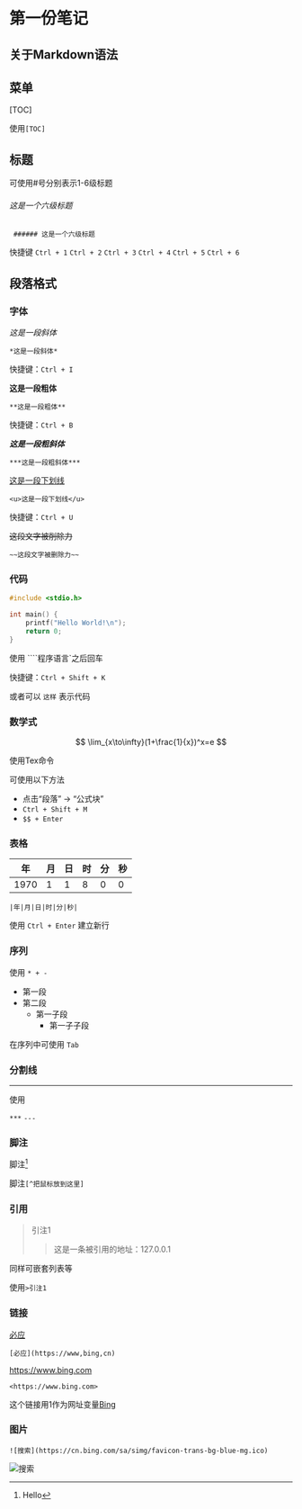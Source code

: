 # 第一份笔记

## 关于Markdown语法



## 菜单

[TOC]

使用`[TOC]`



## 标题

可使用#号分别表示1-6级标题

###### 这是一个六级标题

` ###### 这是一个六级标题`

快捷键 `Ctrl + 1`  `Ctrl + 2`  `Ctrl + 3`  `Ctrl + 4`  `Ctrl + 5`  `Ctrl + 6`





 ## 段落格式



### 字体

*这是一段斜体* 

`*这是一段斜体*`

快捷键：`Ctrl + I`



**这是一段粗体**

`**这是一段粗体**`

快捷键：`Ctrl + B`



***这是一段粗斜体***

`***这是一段粗斜体***`



<u>这是一段下划线</u>

`<u>这是一段下划线</u>`

快捷键：`Ctrl + U`



~~这段文字被削除力~~

`~~这段文字被删除力~~`



### 代码

``` C
#include <stdio.h>

int main() {
    printf("Hello World!\n");
    return 0;
}
```



使用 ````程序语言`之后回车

快捷键：`Ctrl + Shift + K`



或者可以  `这样`  表示代码



### 数学式

$$
\lim_{x\to\infty}(1+\frac{1}{x})^x=e
$$

使用Tex命令

可使用以下方法

* 点击“段落” -> “公式块”
* `Ctrl + Shift + M`
* `$$ + Enter`



### 表格

| 年   | 月   | 日   | 时   | 分   | 秒   |
| ---- | ---- | ---- | ---- | ---- | ---- |
| 1970 | 1    | 1    | 8    | 0    | 0    |

`|年|月|日|时|分|秒|`

使用 `Ctrl + Enter` 建立新行



### 序列

使用 `* + -`

* 第一段
* 第二段
  * 第一子段
    * 第一子子段

在序列中可使用 `Tab`



### 分割线

***

使用

`***` `---`



### 脚注

脚注[^把鼠标放到这里]

[^把鼠标放到这里]: Hello



脚注`[^把鼠标放到这里]`

[^把鼠标放到这里]: Hello



### 引用

> 引注1
>
> > 这是一条被引用的地址：127.0.0.1

同样可嵌套列表等

使用`>引注1`



### 链接

[必应](http://www.bing.cn)

`[必应](https://www,bing,cn)`



<https://www.bing.com>

`<https://www.bing.com>`



这个链接用1作为网址变量[Bing][1]

[1]: https://www.bing.cn



### 图片

`![搜索](https://cn.bing.com/sa/simg/favicon-trans-bg-blue-mg.ico)`

![搜索](https://cn.bing.com/sa/simg/favicon-trans-bg-blue-mg.ico)



